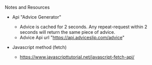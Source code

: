 Notes and Resources

- Api "Advice Generator"
    - Advice is cached for 2 seconds. Any repeat-request within 2 seconds will return the same piece of advice.
    - Advice Api url "https://api.adviceslip.com/advice"

- Javascript method (fetch)
    - https://www.javascripttutorial.net/javascript-fetch-api/